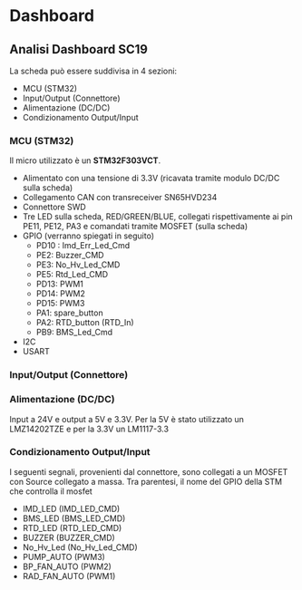 # Dashboard

## Analisi Dashboard SC19

La scheda può essere suddivisa in 4 sezioni:

- MCU (STM32)
- Input/Output (Connettore)
- Alimentazione (DC/DC)
- Condizionamento Output/Input

### MCU (STM32)
Il micro utilizzato è un **STM32F303VCT**. 
- Alimentato con una tensione di 3.3V (ricavata tramite modulo DC/DC sulla scheda)
- Collegamento CAN con transreceiver SN65HVD234
- Connettore SWD
- Tre LED sulla scheda, RED/GREEN/BLUE, collegati rispettivamente ai pin PE11, PE12, PA3 e comandati tramite MOSFET (sulla scheda)
- GPIO (verranno spiegati in seguito)
  - PD10 : Imd_Err_Led_Cmd
  - PE2: Buzzer_CMD
  - PE3: No_Hv_Led_CMD
  - PE5: Rtd_Led_CMD
  - PD13: PWM1
  - PD14: PWM2
  - PD15: PWM3
  - PA1: spare_button
  - PA2: RTD_button (RTD_In)
  - PB9: BMS_Led_Cmd
- I2C
- USART
### Input/Output (Connettore)
### Alimentazione (DC/DC)
Input a 24V e output a 5V e 3.3V. Per la 5V è stato utilizzato un LMZ14202TZE e per la 3.3V un LM1117-3.3
### Condizionamento Output/Input
I seguenti segnali, provenienti dal connettore, sono collegati a un MOSFET con Source collegato a massa. Tra parentesi, il nome del GPIO della STM che controlla il mosfet
- IMD_LED (IMD_LED_CMD)
- BMS_LED (BMS_LED_CMD)
- RTD_LED (RTD_LED_CMD)
- BUZZER (BUZZER_CMD)
- No_Hv_Led (No_Hv_Led_CMD)
- PUMP_AUTO (PWM3)
- BP_FAN_AUTO (PWM2)
- RAD_FAN_AUTO (PWM1)

